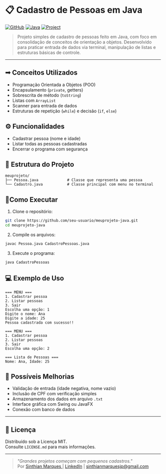 # 📋 Cadastro de Pessoas em Java

[![GitHub](https://img.shields.io/badge/GitHub-100000?style=for-the-badge&logo=github&logoColor=white)](https://github.com/sinthianmarques)
[![Java](https://img.shields.io/badge/Java-ED8B00?style=for-the-badge&logo=java&logoColor=white)](https://www.oracle.com/java/)
[![Project](https://img.shields.io/badge/-Project-blueviolet?style=for-the-badge)]()

> Projeto simples de cadastro de pessoas feito em Java, com foco em consolidação de conceitos de orientação a objetos. Desenvolvido para praticar entrada de dados via terminal,  manipulação de listas e estruturas básicas de controle.

---

## ➟  Conceitos Utilizados

- Programação Orientada a Objetos (POO)
- Encapsulamento (`private`, getters)
- Sobrescrita de método (`toString`)
- Listas com `ArrayList`
- Scanner para entrada de dados
- Estruturas de repetição (`while`) e decisão (`if`, `else`)

## ⚙️ Funcionalidades

- Cadastrar pessoa (nome e idade)
- Listar todas as pessoas cadastradas
- Encerrar o programa com segurança

## 📁 Estrutura do Projeto

```
meuprojeto/
├── Pessoa.java             # Classe que representa uma pessoa
└── Cadastro.java           # Classe principal com menu no terminal
```

## 🔹Como Executar

1. Clone o repositório:
```bash
git clone https://github.com/seu-usuario/meuprojeto-java.git
cd meuprojeto-java
```

2. Compile os arquivos:
```bash
javac Pessoa.java CadastroPessoas.java
```

3. Execute o programa:
```bash
java CadastroPessoas
```

## 💻 Exemplo de Uso

```
=== MENU ===
1. Cadastrar pessoa
2. Listar pessoas
3. Sair
Escolha uma opção: 1
Digite o nome: Ana
Digite a idade: 25
Pessoa cadastrada com sucesso!!

=== MENU ===
1. Cadastrar pessoa
2. Listar pessoas
3. Sair
Escolha uma opção: 2

=== Lista de Pessoas ===
Nome: Ana, Idade: 25
```

## 🔧 Possíveis Melhorias

- Validação de entrada (idade negativa, nome vazio)
- Inclusão de CPF com verificação simples
- Armazenamento dos dados em arquivo `.txt`
- Interface gráfica com Swing ou JavaFX
- Conexão com banco de dados

---

## 📜 Licença

Distribuído sob a Licença MIT.  
Consulte `LICENSE.md` para mais informações.

---

> _"Grandes projetos começam com pequenos cadastros."_  
Por [Sinthian Marques ](https://github.com/SinthianMar) | [LinkedIn](https://www.linkedin.com/in/sinthianmarques) | sinthianmarquesjp@gmail.com

